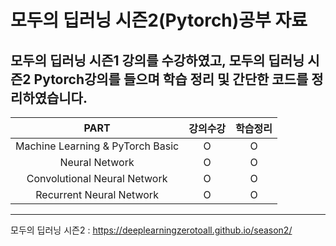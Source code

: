 # 모두의 딥러닝 시즌2(Pytorch)공부 자료

모두의 딥러닝 시즌1 강의를 수강하였고,
모두의 딥러닝 시즌2 Pytorch강의를 들으며 학습 정리 및 간단한 코드를 정리하였습니다.
---
|PART|강의수강|학습정리|
|:-:|:-:|:-:|
|Machine Learning & PyTorch Basic|O|O|
|Neural Network|O|O|
|Convolutional Neural Network|O|O|
|Recurrent Neural Network|O|O|

---
모두의 딥러닝 시즌2 : https://deeplearningzerotoall.github.io/season2/
